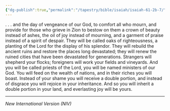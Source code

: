 ```yaml
---
{"dg-publish":true,"permalink":"/tapestry/bible/isaiah/isaiah-61-2b-7/","title":"Isaiah 61:2b-7","tags":["bible-verse","bible-verse"],"dgHomeLink":true,"dgShowLocalGraph":true,"dgEnableSearch":true}
---
```


 . . .  and the day of vengeance of our God, to comfort all who mourn, and provide for those who grieve in Zion to bestow on them a crown of beauty instead of ashes, the oil of joy instead of mourning, and a garment of praise instead of a spirit of despair. They will be called oaks of righteousness, a planting of the Lord for the display of his splendor. They will rebuild the ancient ruins and restore the places long devastated; they will renew the ruined cities that have been devastated for generations. Strangers will shepherd your flocks; foreigners will work your fields and vineyards. And you will be called priests of the Lord, you will be named ministers of our God. You will feed on the wealth of nations, and in their riches you will boast. Instead of your shame you will receive a double portion, and instead of disgrace you will rejoice in your inheritance. And so you will inherit a double portion in your land, and everlasting joy will be yours.

---
*New International Version (NIV)*